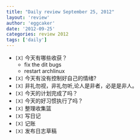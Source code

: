 ```yaml
---
title: "Daily review September 25, 2012" 
layout: 'review'
author: 'eggcaker'
date: '2012-09-25'
categories: review 2012
tags: ['daily']
---
```



  * `[X]` 今天有哪些收获？ 
    * fix the dit bugs 
    * restart archlinux 
  * `[X]` 今天有没有控制好自己的情绪? 
  * `[X]` 非礼勿视，非礼勿听,论人是非者，必是是非人。 
  * `[X]` 今天的计划完成了吗？ 
  * `[X]` 今天的好习惯执行了吗？ 
  * `[X]` 整理收集篮 
  * `[X]` 写日记 
  * `[X]` 记账 
  * `[X]` 发布日志草稿 

